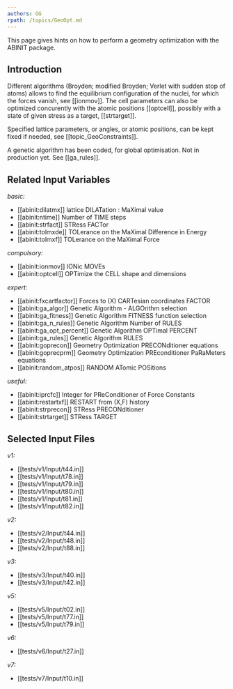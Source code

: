 ```yaml
---
authors: GG
rpath: /topics/GeoOpt.md
---
```

<!--
This file is automatically generated by mksite.py. All changes will be lost.
Change the input yaml files or the python code
-->

This page gives hints on how to perform a geometry optimization with the ABINIT package.

## Introduction

Different algorithms (Broyden; modified Broyden; Verlet with sudden stop of
atoms) allows to find the equilibrium configuration of the nuclei, for which
the forces vanish, see [[ionmov]]. The cell parameters can also be optimized
concurently with the atomic positions [[optcell]], possibly with a state of
given stress as a target, [[strtarget]].

Specified lattice parameters, or angles, or atomic positions, can be kept
fixed if needed, see [[topic_GeoConstraints]].

A genetic algorithm has been coded, for global optimisation. Not in production
yet. See [[ga_rules]].



## Related Input Variables

*basic:*

- [[abinit:dilatmx]]  lattice DILATation : MaXimal value
- [[abinit:ntime]]  Number of TIME steps
- [[abinit:strfact]]  STRess FACTor
- [[abinit:tolmxde]]  TOLerance on the MaXimal Difference in Energy
- [[abinit:tolmxf]]  TOLerance on the MaXimal Force
 
*compulsory:*

- [[abinit:ionmov]]  IONic MOVEs
- [[abinit:optcell]]  OPTimize the CELL shape and dimensions
 
*expert:*

- [[abinit:fxcartfactor]]  Forces to (X) CARTesian coordinates FACTOR
- [[abinit:ga_algor]]  Genetic Algorithm - ALGOrithm selection
- [[abinit:ga_fitness]]  Genetic Algorithm FITNESS function selection
- [[abinit:ga_n_rules]]  Genetic Algorithm Number of RULES
- [[abinit:ga_opt_percent]]  Genetic Algorithm OPTimal PERCENT
- [[abinit:ga_rules]]  Genetic Algorithm RULES
- [[abinit:goprecon]]  Geometry Optimization PRECONditioner equations
- [[abinit:goprecprm]]  Geometry Optimization PREconditioner PaRaMeters equations
- [[abinit:random_atpos]]  RANDOM ATomic POSitions
 
*useful:*

- [[abinit:iprcfc]]  Integer for PReConditioner of Force Constants
- [[abinit:restartxf]]  RESTART from (X,F) history
- [[abinit:strprecon]]  STRess PRECONditioner
- [[abinit:strtarget]]  STRess TARGET
 

## Selected Input Files

*v1:*

- [[tests/v1/Input/t44.in]]
- [[tests/v1/Input/t78.in]]
- [[tests/v1/Input/t79.in]]
- [[tests/v1/Input/t80.in]]
- [[tests/v1/Input/t81.in]]
- [[tests/v1/Input/t82.in]]
 
*v2:*

- [[tests/v2/Input/t44.in]]
- [[tests/v2/Input/t48.in]]
- [[tests/v2/Input/t88.in]]
 
*v3:*

- [[tests/v3/Input/t40.in]]
- [[tests/v3/Input/t42.in]]
 
*v5:*

- [[tests/v5/Input/t02.in]]
- [[tests/v5/Input/t77.in]]
- [[tests/v5/Input/t79.in]]
 
*v6:*

- [[tests/v6/Input/t27.in]]
 
*v7:*

- [[tests/v7/Input/t10.in]]
 

